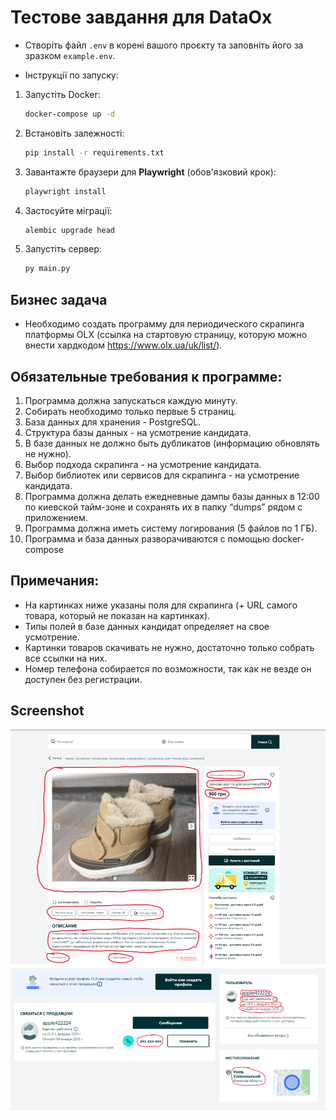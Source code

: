 # Тестове завдання для DataOx
- Створіть файл `.env` в корені вашого проєкту та заповніть його за зразком `example.env`.

- Інструкції по запуску:
1. Запустіть Docker:
      ```bash
      docker-compose up -d
      ```

2. Встановіть залежності:
      ```bash
      pip install -r requirements.txt
      ```

3. Завантажте браузери для **Playwright** (обов'язковий крок):
      ```bash
      playwright install
      ```
4. Застосуйте міграції:
     ```bash
     alembic upgrade head
     ```

5. Запустіть сервер:
      ```bash
      py main.py
      ```

## Бизнес задача
- Необходимо создать программу для периодического скрапинга платформы OLX (ссылка на стартовую страницу, которую можно внести хардкодом https://www.olx.ua/uk/list/).

## Обязательные требования к программе:
1. Программа должна запускаться каждую минуту.
2. Собирать необходимо только первые 5 страниц.
3. База данных для хранения - PostgreSQL.
4. Структура базы данных - на усмотрение кандидата.
5. В базе данных не должно быть дубликатов (информацию обновлять не нужно).
6. Выбор подхода скрапинга - на усмотрение кандидата.
7. Выбор библиотек или сервисов для скрапинга - на усмотрение кандидата.
8. Программа должна делать ежедневные дампы базы данных в 12:00 по киевской тайм-зоне и сохранять их в папку “dumps” рядом с приложением.
9. Программа должна иметь систему логирования (5 файлов по 1 ГБ).
10. Программа и база данных разворачиваются с помощью docker-compose

## Примечания:
- На картинках ниже указаны поля для скрапинга (+ URL самого товара, который не показан на картинках).
- Типы полей в базе данных кандидат определяет на свое усмотрение.
- Картинки товаров скачивать не нужно, достаточно только собрать все ссылки на них.
- Номер телефона собирается по возможности, так как не везде он доступен без регистрации.

## Screenshot
![App Screenshot](src/img/screenshot.png)